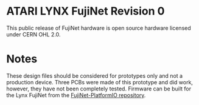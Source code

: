 # ATARI LYNX FujiNet Revision 0

This public release of FujiNet hardware is open source hardware licensed under CERN OHL 2.0.

# Notes

These design files should be considered for prototypes only and not a production device. Three PCBs were made of this prototype and did work, however, they have not been completely tested. Firmware can be built for the Lynx FujiNet from the [FujiNet-PlatformIO repository](https://github.com/FujiNetWiFi/fujinet-platformio).

